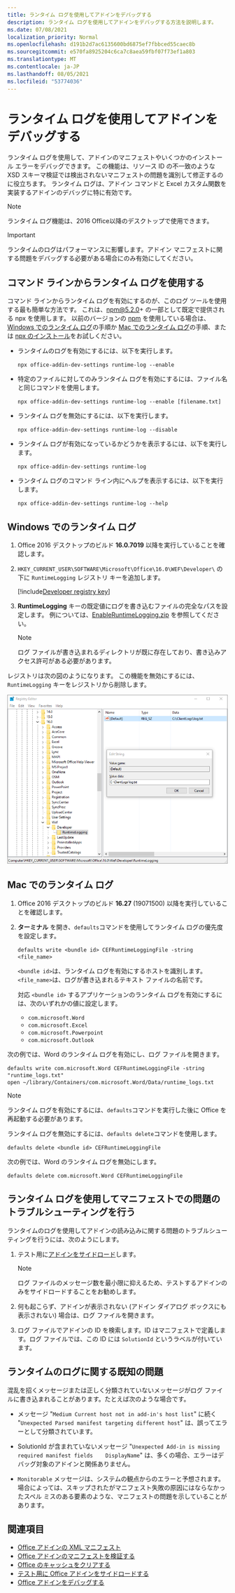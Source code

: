 ```yaml
---
title: ランタイム ログを使用してアドインをデバッグする
description: ランタイム ログを使用してアドインをデバッグする方法を説明します。
ms.date: 07/08/2021
localization_priority: Normal
ms.openlocfilehash: d191b2d7ac6135600bd6875ef7fbbced55caec8b
ms.sourcegitcommit: e570fa8925204c6ca7c8aea59fbf07f73ef1a803
ms.translationtype: MT
ms.contentlocale: ja-JP
ms.lasthandoff: 08/05/2021
ms.locfileid: "53774036"
---
```

# <a name="debug-your-add-in-with-runtime-logging"></a>ランタイム ログを使用してアドインをデバッグする

ランタイム ログを使用して、アドインのマニフェストやいくつかのインストール エラーをデバッグできます。 この機能は、リソース ID の不一致のような XSD スキーマ検証では検出されないマニフェストの問題を識別して修正するのに役立ちます。 ランタイム ログは、アドイン コマンドと Excel カスタム関数を実装するアドインのデバッグに特に有効です。

> [!NOTE]
> ランタイム ログ機能は、2016 Office以降のデスクトップで使用できます。

> [!IMPORTANT]
> ランタイムのログはパフォーマンスに影響します。アドイン マニフェストに関する問題をデバッグする必要がある場合にのみ有効にしてください。

## <a name="use-runtime-logging-from-the-command-line"></a>コマンド ラインからランタイム ログを使用する

コマンド ラインからランタイム ログを有効にするのが、このログ ツールを使用する最も簡単な方法です。 これは、npm@5.2.0+ の一部として既定で提供される npx を使用します。 以前のバージョンの [npm](https://www.npmjs.com/) を使用している場合は、[Windows でのランタイム ログ](#runtime-logging-on-windows)の手順か [Mac でのランタイム ログ](#runtime-logging-on-mac)の手順、または [npx のインストール](https://www.npmjs.com/package/npx)をお試しください。

- ランタイムのログを有効にするには、以下を実行します。

    ```command&nbsp;line
    npx office-addin-dev-settings runtime-log --enable
    ```

- 特定のファイルに対してのみランタイム ログを有効にするには、ファイル名と同じコマンドを使用します。

    ```command&nbsp;line
    npx office-addin-dev-settings runtime-log --enable [filename.txt]
    ```

- ランタイム ログを無効にするには、以下を実行します。

    ```command&nbsp;line
    npx office-addin-dev-settings runtime-log --disable
    ```

- ランタイム ログが有効になっているかどうかを表示するには、以下を実行します。

    ```command&nbsp;line
    npx office-addin-dev-settings runtime-log
    ```

- ランタイム ログのコマンド ライン内にヘルプを表示するには、以下を実行します。

    ```command&nbsp;line
    npx office-addin-dev-settings runtime-log --help
    ```

## <a name="runtime-logging-on-windows"></a>Windows でのランタイム ログ

1. Office 2016 デスクトップのビルド **16.0.7019** 以降を実行していることを確認します。

2. `HKEY_CURRENT_USER\SOFTWARE\Microsoft\Office\16.0\WEF\Developer\` の下に `RuntimeLogging` レジストリ キーを追加します。

    [!include[Developer registry key](../includes/developer-registry-key.md)]

3. **RuntimeLogging** キーの既定値にログを書き込むファイルの完全なパスを設定します。 例については、[EnableRuntimeLogging.zip](https://github.com/OfficeDev/Office-Add-in-Commands-Samples/raw/master/Tools/RuntimeLogging/EnableRuntimeLogging.zip) を参照してください。

    > [!NOTE]
    > ログ ファイルが書き込まれるディレクトリが既に存在しており、書き込みアクセス許可がある必要があります。

レジストリは次の図のようになります。 この機能を無効にするには、`RuntimeLogging` キーをレジストリから削除します。

![RuntimeLogging レジストリ キーを使用したレジストリ エディターのスクリーンショット。](../images/runtime-logging-registry.png)

## <a name="runtime-logging-on-mac"></a>Mac でのランタイム ログ

1. Office 2016 デスクトップのビルド **16.27** (19071500) 以降を実行していることを確認します。

2. **ターミナル** を開き、`defaults`コマンドを使用してランタイム ログの優先度を設定します。

    ```command&nbsp;line
    defaults write <bundle id> CEFRuntimeLoggingFile -string <file_name>
    ```

    `<bundle id>`は、ランタイム ログを有効にするホストを識別します。 `<file_name>`は、ログが書き込まれるテキスト ファイルの名前です。

    対応 `<bundle id>` するアプリケーションのランタイム ログを有効にするには、次のいずれかの値に設定します。

    - `com.microsoft.Word`
    - `com.microsoft.Excel`
    - `com.microsoft.Powerpoint`
    - `com.microsoft.Outlook`

次の例では、Word のランタイム ログを有効にし、ログ ファイルを開きます。

```command&nbsp;line
defaults write com.microsoft.Word CEFRuntimeLoggingFile -string "runtime_logs.txt"
open ~/library/Containers/com.microsoft.Word/Data/runtime_logs.txt
```

> [!NOTE]
> ランタイム ログを有効にするには、`defaults`コマンドを実行した後に Office を再起動する必要があります。

ランタイム ログを無効にするには、`defaults delete`コマンドを使用します。

```command&nbsp;line
defaults delete <bundle id> CEFRuntimeLoggingFile
```

次の例では、Word のランタイム ログを無効にします。

```command&nbsp;line
defaults delete com.microsoft.Word CEFRuntimeLoggingFile
```

## <a name="use-runtime-logging-to-troubleshoot-issues-with-your-manifest"></a>ランタイム ログを使用してマニフェストでの問題のトラブルシューティングを行う

ランタイムのログを使用してアドインの読み込みに関する問題のトラブルシューティングを行うには、次のようにします。

1. テスト用に[アドインをサイドロード](sideload-office-add-ins-for-testing.md)します。

    > [!NOTE]
    > ログ ファイルのメッセージ数を最小限に抑えるため、テストするアドインのみをサイドロードすることをお勧めします。

2. 何も起こらず、アドインが表示されない (アドイン ダイアログ ボックスにも表示されない) 場合は、ログ ファイルを開きます。

3. ログ ファイルでアドインの ID を検索します。ID はマニフェストで定義します。ログ ファイルでは、この ID には `SolutionId` というラベルが付いています。

## <a name="known-issues-with-runtime-logging"></a>ランタイムのログに関する既知の問題

混乱を招くメッセージまたは正しく分類されていないメッセージがログ ファイルに書き込まれることがあります。たとえば次のような場合です。

- メッセージ "`Medium Current host not in add-in's host list`" に続く "`Unexpected Parsed manifest targeting different host`" は、誤ってエラーとして分類されています。

- SolutionId が含まれていないメッセージ "`Unexpected Add-in is missing required manifest fields    DisplayName`" は、多くの場合、エラーはデバッグ対象のアドインと関係ありません。

- `Monitorable` メッセージは、システムの観点からのエラーと予想されます。場合によっては、スキップされたがマニフェスト失敗の原因にはならなかったスペル ミスのある要素のような、マニフェストの問題を示していることがあります。

## <a name="see-also"></a>関連項目

- [Office アドインの XML マニフェスト](../develop/add-in-manifests.md)
- [Office アドインのマニフェストを検証する](troubleshoot-manifest.md)
- [Office のキャッシュをクリアする](clear-cache.md)
- [テスト用に Office アドインをサイドロードする](sideload-office-add-ins-for-testing.md)
- [Office アドインをデバッグする](debug-add-ins-using-f12-developer-tools-on-windows-10.md)
